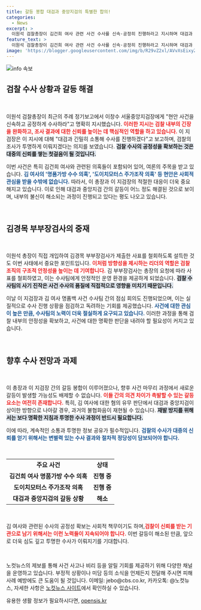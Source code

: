 ```yaml
---
title: 갈등 봉합 대검과 중앙지검의 특별한 합의!
categories:
  - News
excerpt: >
  이원석 검찰총장이 김건희 여사 관련 사건 수사를 신속·공정히 진행하라고 지시하며 대검과 중앙지검 갈등이 봉합 국면에 들어섰다. 그러나 향후 조사 과정에서 새로운 마찰 가능성이 남아 있다.
feature_text: >
  이원석 검찰총장이 김건희 여사 관련 사건 수사를 신속·공정히 진행하라고 지시하며 대검과 중앙지검 갈등이 봉합 국면에 들어섰다. 그러나 향후 조사 과정에서 새로운 마찰 가능성이 남아 있다.
image: 'https://blogger.googleusercontent.com/img/b/R29vZ2xl/AVvXsEixyZcFfHzMRdzZMjFBmAUKJYCLCGyLL1o632UiGVXcaFdKo_bkvkuCioo0uUKlGfBVcT3P84aROyZIXSBEx3Aw5nCQ3pTgDom1WDC4m8eifvWiAmWEEVb4x6G_l8C0QH225ldMjyaFvpxGEBGNO37VmDTDMHGhJPq73UglMfDca1-0aw/s1600/blogspot.png'
---
```


<p><img src="https://blogger.googleusercontent.com/img/b/R29vZ2xl/AVvXsEixyZcFfHzMRdzZMjFBmAUKJYCLCGyLL1o632UiGVXcaFdKo_bkvkuCioo0uUKlGfBVcT3P84aROyZIXSBEx3Aw5nCQ3pTgDom1WDC4m8eifvWiAmWEEVb4x6G_l8C0QH225ldMjyaFvpxGEBGNO37VmDTDMHGhJPq73UglMfDca1-0aw/s1600/blogspot.png" alt="info 속보" /></p>

<h2 data-ke-size="size26">검찰 수사 상황과 갈등 해결</h2>

<p data-ke-size="size16">&nbsp;</p>

<p>이원석 검찰총장이 최근의 주례 정기보고에서 이창수 서울중앙지검장에게 "현안 사건을 신속하고 공정하게 수사하라"고 명확히 지시했습니다. <b><span style="color: #ee2323;">이러한 지시는 검찰 내부의 긴장을 완화하고, 조사 결과에 대한 신뢰를 높이는 데 핵심적인 역할을 하고 있습니다.</span></b> 이 지검장은 이 지시에 대해 "대검과 긴밀히 소통해 수사를 진행하겠다"고 보고하며, 검찰의 조사가 투명하게 이뤄지겠다는 의지를 보였습니다. <b><span style="background-color: #21538527;">검찰 수사의 공정성을 확보하는 것은 대중의 신뢰를 쌓는 첫걸음이 될 것입니다.</span></b> </p>

<p>이번 사건은 특히 김건희 여사와 관련된 의혹들이 포함되어 있어, 여론의 주목을 받고 있습니다. <b><span style="color: #1a5490;">김 여사의 '명품가방 수수 의혹', '도이치모터스 주가조작 의혹' 등 현안은 사회적 관심을 받을 수밖에 없습니다.</span></b> 따라서, 이 총장과 이 지검장의 적절한 대응이 더욱 중요해지고 있습니다. 이로 인해 대검과 중앙지검 간의 갈등이 어느 정도 해결된 것으로 보이며, 내부의 불신이 해소되는 과정이 진행되고 있다는 평도 나오고 있습니다.</p>

<p data-ke-size="size16">&nbsp;</p>

<h2 data-ke-size="size26">김경목 부부장검사의 중재</h2>

<p data-ke-size="size16">&nbsp;</p>

<p>이원석 총장이 직접 개입하여 김경목 부부장검사가 제출한 사표를 철회하도록 설득한 것도 이번 사태에서 중요한 포인트입니다. <b><span style="color: #ee2323;">이처럼 방향성을 제시하는 리더의 역할은 검찰 조직의 구조적 안정성을 높이는 데 기여합니다.</span></b> 김 부부장검사는 총장의 요청에 따라 사표를 철회하였고, 이는 수사팀에게 안정적인 운영 환경을 제공하게 되었습니다. <b><span style="background-color: #21538527;">검찰 수사팀의 사기 진작은 사건 수사의 품질에 직접적으로 영향을 미치기 때문입니다.</span></b> </p>

<p>이날 이 지검장과 김 여사 명품백 사건 수사팀 간의 점심 회의도 진행되었으며, 이는 실질적으로 수사 진행 상황을 점검하고 독려하는 기회를 제공했습니다. <b><span style="color: #1a5490;">사건에 대한 관심이 높은 만큼, 수사팀의 노력이 더욱 절실하게 요구되고 있습니다.</span></b> 이러한 과정을 통해 검찰 내부의 안정성을 확보하고, 사건에 대한 명확한 판단을 내려야 할 필요성이 커지고 있습니다. </p>

<p data-ke-size="size16">&nbsp;</p>

<h2 data-ke-size="size26">향후 수사 전망과 과제</h2>

<p data-ke-size="size16">&nbsp;</p>

<p>이 총장과 이 지검장 간의 갈등 봉합이 이루어졌으나, 향후 사건 마무리 과정에서 새로운 갈등이 발생할 가능성도 배제할 수 없습니다. <b><span style="color: #ee2323;">이들 간의 의견 차이가 촉발할 수 있는 갈등 요소는 여전히 존재합니다.</span></b> 특히, 김 여사에 대한 혐의 유무 판단에서 대검과 중앙지검이 상이한 방향으로 나아갈 경우, 과거의 불협화음이 재현될 수 있습니다. <b><span style="background-color: #21538527;">재발 방지를 위해서는 보다 명확한 지침과 투명한 수사 과정이 반드시 필요합니다.</span></b> </p>

<p>이에 따라, 계속적인 소통과 투명한 정보 공유가 필수적입니다. <b><span style="color: #1a5490;">검찰의 수사가 대중의 신뢰를 얻기 위해서는 변별력 있는 수사 결과와 절차적 정당성이 담보되어야 합니다.</span></b> </p>

<p data-ke-size="size16">&nbsp;</p>

<table style="width:100%; border-collapse:collapse;">
  <tr>
    <td style="text-align: center; height: 17px;"><b>주요 사건</b></td>
    <td style="text-align: center; height: 17px;"><b>상태</b></td>
  </tr>
  <tr>
    <td style="text-align: center; height: 17px;"><b>김건희 여사 명품가방 수수 의혹</b></td>
    <td style="text-align: center; height: 17px;"><b>진행 중</b></td>
  </tr>
  <tr>
    <td style="text-align: center; height: 17px;"><b>도이치모터스 주가조작 의혹</b></td>
    <td style="text-align: center; height: 17px;"><b>진행 중</b></td>
  </tr>
  <tr>
    <td style="text-align: center; height: 17px;"><b>대검과 중앙지검의 갈등 상황</b></td>
    <td style="text-align: center; height: 17px;"><b>해소</b></td>
  </tr>
</table>

<p data-ke-size="size16">&nbsp;</p>

<p>김 여사와 관련된 수사의 공정성 확보는 사회적 책무이기도 하며,<b><span style="color: #ee2323;">검찰이 신뢰를 받는 기관으로 남기 위해서는 이런 노력들이 지속되어야 합니다.</span></b> 이번 갈등이 해소된 만큼, 앞으로 더욱 심도 깊고 투명한 수사가 이뤄지기를 기대합니다. </p>

<p data-ke-size="size16">&nbsp;</p>

<p>노컷뉴스의 제보를 통해 사건 사고나 비리 등을 알릴 기회를 제공하기 위해 다양한 채널을 운영하고 있습니다. 부정적 상황이나 미담 등의 소식을 언제든지 전달해 주시면 피해 사례 예방에도 큰 도움이 될 것입니다. 이메일: jebo@cbs.co.kr, 카카오톡: @노컷뉴스, 자세한 사항은 <a href="https://url.kr/b71afn">노컷뉴스 사이트</a>에서 확인하실 수 있습니다.</p>
유용한 생활 정보가 필요하시다면, <a href="https://opensis.kr" rel="dofollow">opensis.kr</a>


